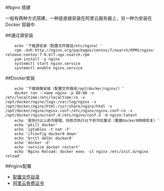 #Nginx 搭建

一般有两种方式搭建，一种是直接安装在阿里云服务器上，另一种为安装在 Docker 容器中

##通过源安装
```shell script
    echo '下载源安装（配置文件路径/etc/nginx）'
    rpm -Uvh http://nginx.org/packages/centos/7/noarch/RPMS/nginx-release-centos-7-0.el7.ngx.noarch.rpm
    yum install -y nginx
    systemctl start nginx.service
    systemctl enable nginx.service
```

##Docker安装
```shell script
    echo '下载镜像安装（配置文件路径/opt/docker/nginx/）'
    docker run --name nginx -p 80:80 -v /etc/localtime:/etc/localtime:ro -v /opt/docker/nginx/logs:/var/log/nginx -v /opt/docker/nginx/html:/usr/share/nginx/html -v /opt/docker/nginx/nginx.conf:/etc/nginx/nginx.conf:ro -v /opt/docker/nginx/conf.d:/etc/nginx/conf.d -d nginx:latest
    echo '若执行以上命令报错，则依次执行以下命令后重试（重建docker0网络恢复）'
    echo 'pkill docker' 
    echo 'iptables -t nat -F'
    echo 'ifconfig docker0 down' 
    echo 'brctl delbr docker0' 
    echo 'docker -d' 
    echo 'service docker restart'
    echo 'Nginx Reload: docker exec -it nginx /etc/init.d/nginx reload'
```

##nginx配置
- [配置文件目录](nginxconfig)
- [阿里云免费证书](nginxconfig/cert)